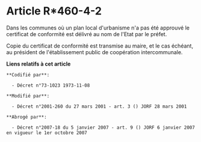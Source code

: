 # Article R*460-4-2

Dans les communes où un plan local d'urbanisme n'a pas été approuvé le certificat de conformité est délivré au nom de l'Etat
par le préfet.

Copie du certificat de conformité est transmise au maire, et le cas échéant, au président de l'établissement public de
coopération intercommunale.

**Liens relatifs à cet article**

	**Codifié par**:

	  - Décret n°73-1023 1973-11-08

	**Modifié par**:

	  - Décret n°2001-260 du 27 mars 2001 - art. 3 () JORF 28 mars 2001

	**Abrogé par**:

	  - Décret n°2007-18 du 5 janvier 2007 - art. 9 () JORF 6 janvier 2007 en vigueur le 1er octobre 2007
